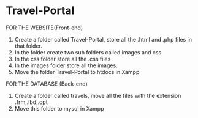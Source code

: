 # Travel-Portal
FOR THE WEBSITE(Front-end)
1. Create a folder called Travel-Portal, store all the .html and .php files in that folder.
2. In the folder create two sub folders called images and css
3. In the css folder store all the .css files
4. In the images folder store all the images.
5. Move the folder Travel-Portal to htdocs in Xampp

FOR THE DATABASE (Back-end)
1. Create a folder called travels, move all the files with the extension .frm,.ibd,.opt
2. Move this folder to mysql in Xampp 
